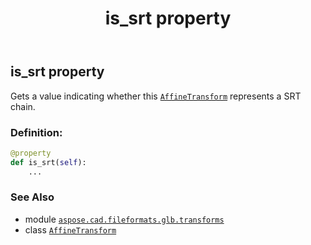 ﻿---
title: is_srt property
second_title: Aspose.CAD for Python via .NET API References
description: 
type: docs
weight: 140
url: /python-net/aspose.cad.fileformats.glb.transforms/affinetransform/is_srt/
is_root: false
---

## is_srt property


Gets a value indicating whether this [`AffineTransform`](/cad/python-net/aspose.cad.fileformats.glb.transforms/affinetransform) represents a SRT chain.
### Definition:
```python
@property
def is_srt(self):
    ...
```

### See Also
* module [`aspose.cad.fileformats.glb.transforms`](../../)
* class [`AffineTransform`](/cad/python-net/aspose.cad.fileformats.glb.transforms/affinetransform)

